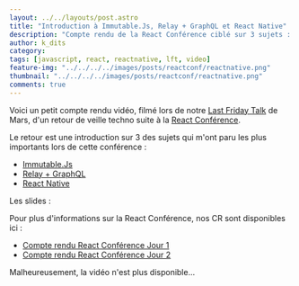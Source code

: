 ```yaml
---
layout: ../../layouts/post.astro
title: "Introduction à Immutable.Js, Relay + GraphQL et React Native"
description: "Compte rendu de la React Conférence ciblé sur 3 sujets : Immutable.Js, Relay + GraphQL et React Native"
author: k_dits
category:
tags: [javascript, react, reactnative, lft, video]
feature-img: "../../../../images/posts/reactconf/reactnative.png"
thumbnail: "../../../../images/posts/reactconf/reactnative.png"
comments: true
---
```

Voici un petit compte rendu vidéo, filmé lors de notre [Last Friday Talk](/organiser-des-conferences-technique-en-interne) de Mars, d'un retour de veille techno suite à la [React Conférence](https://conf.reactjs.com/).

Le retour est une introduction sur 3 des sujets qui m'ont paru les plus importants lors de cette conférence :

* <a href='javascript:;' id='sn1-button'>Immutable.Js</a>
* <a href='javascript:;' id='sn2-button'>Relay + GraphQL</a>
* <a href='javascript:;' id='sn3-button'>React Native</a>

Les slides :

<script async class="speakerdeck-embed" data-id="67994df555e64b37b04a49fddacccc6d" data-ratio="1.77777777777778" src="//speakerdeck.com/assets/embed.js"></script>

Pour plus d'informations sur la React Conférence, nos CR sont disponibles ici : 

* [Compte rendu React Conférence Jour 1](/2015/02/04/cr-react-conf-2015-day-one)
* [Compte rendu React Conférence Jour 2](/2015/02/10/cr-react-conf-2015-day-two)

Malheureusement, la vidéo n'est plus disponible...
